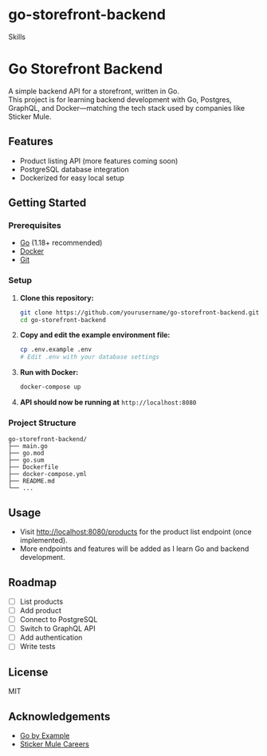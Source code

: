 # go-storefront-backend
Skills
# Go Storefront Backend

A simple backend API for a storefront, written in Go.  
This project is for learning backend development with Go, Postgres, GraphQL, and Docker—matching the tech stack used by companies like Sticker Mule.

## Features

- Product listing API (more features coming soon)
- PostgreSQL database integration
- Dockerized for easy local setup

## Getting Started

### Prerequisites

- [Go](https://golang.org/doc/install) (1.18+ recommended)
- [Docker](https://www.docker.com/products/docker-desktop)
- [Git](https://git-scm.com/)

### Setup

1. **Clone this repository:**
    ```bash
    git clone https://github.com/yourusername/go-storefront-backend.git
    cd go-storefront-backend
    ```

2. **Copy and edit the example environment file:**
    ```bash
    cp .env.example .env
    # Edit .env with your database settings
    ```

3. **Run with Docker:**
    ```bash
    docker-compose up
    ```

4. **API should now be running at** `http://localhost:8080`

### Project Structure

```
go-storefront-backend/
├── main.go
├── go.mod
├── go.sum
├── Dockerfile
├── docker-compose.yml
├── README.md
└── ...
```

## Usage

- Visit [http://localhost:8080/products](http://localhost:8080/products) for the product list endpoint (once implemented).
- More endpoints and features will be added as I learn Go and backend development.

## Roadmap

- [ ] List products
- [ ] Add product
- [ ] Connect to PostgreSQL
- [ ] Switch to GraphQL API
- [ ] Add authentication
- [ ] Write tests

## License

MIT

## Acknowledgements

- [Go by Example](https://gobyexample.com/)
- [Sticker Mule Careers](https://www.stickermule.com/jobs)
